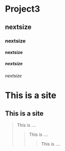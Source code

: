 # Project3
## nextsize
### nextsize
#### nextsize
##### nextsize
###### nextsize

This is a site
===============

This is a site
---------------

> This is  ....
>> This is ....
>>> This is ....
